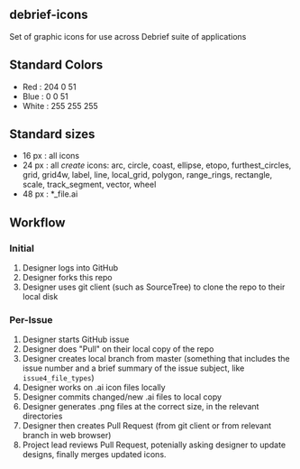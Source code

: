 ## debrief-icons

Set of graphic icons for use across Debrief suite of applications

## Standard Colors
* Red :  204 0 51
* Blue : 0 0 51
* White : 255 255 255

## Standard sizes
* 16 px : all icons
* 24 px : all *create* icons: arc, circle, coast, ellipse, etopo, furthest_circles, grid, grid4w, label, line, local_grid, polygon, range_rings, rectangle, scale, track_segment, vector, wheel
* 48 px : *_file.ai

## Workflow
### Initial
1. Designer logs into GitHub
2. Designer forks this repo
3. Designer uses git client (such as SourceTree) to clone the repo to their local disk

### Per-Issue
1. Designer starts GitHub issue
2. Designer does "Pull" on their local copy of the repo
3. Designer creates local branch from master (something that includes the issue number and a brief summary of the issue subject, like ````issue4_file_types````)
4. Designer works on .ai icon files locally
5. Designer commits changed/new .ai files to local copy
6. Designer generates .png files at the correct size, in the relevant directories
6. Designer then creates Pull Request (from git client or from relevant branch in web browser)
7. Project lead reviews Pull Request, potenially asking designer to update designs, finally merges updated icons.
